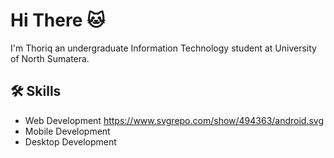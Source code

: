 
# Hi There 🐱

I'm Thoriq an undergraduate Information Technology student at University of North Sumatera.




## 🛠 Skills
- Web Development https://www.svgrepo.com/show/494363/android.svg
- Mobile Development
- Desktop Development
